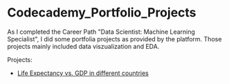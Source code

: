 # Codecademy_Portfolio_Projects

As I completed the Career Path "Data Scientist: Machine Learning Specialist", I did some portfolia projects as provided by the platform. Those projects mainly included data viszualization and EDA. 

Projects: 
* [Life Expectancy vs. GDP in different countries](https://github.com/stelo-lg/Codecademy_Portfolio_Projects/tree/master/Life_Exp_vs_GDP)
